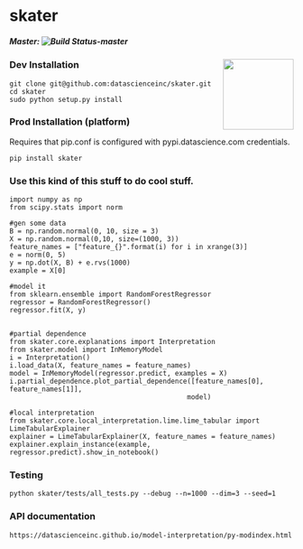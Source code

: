# skater
##### Master: ![Build Status-master](https://api.travis-ci.com/repositories/datascienceinc/model-interpretation.svg?token=okdWYn5kDgeoCPJZGPEz&branch=master)

<a href="https://www.datascience.com/"><img src="https://cdn2.hubspot.net/hubfs/532045/DS_LogoHorizontal%20Colored.svg" width="125" height="125" align="right" /></a>

<!--![layout](../master/skater.png?raw=true)
=======
-->

### Dev Installation
```
git clone git@github.com:datascienceinc/skater.git
cd skater
sudo python setup.py install
```

### Prod Installation (platform)
Requires that pip.conf is configured with pypi.datascience.com credentials.

```
pip install skater
```


### Use this kind of this stuff to do cool stuff.

```
import numpy as np
from scipy.stats import norm

#gen some data
B = np.random.normal(0, 10, size = 3)
X = np.random.normal(0,10, size=(1000, 3))
feature_names = ["feature_{}".format(i) for i in xrange(3)]
e = norm(0, 5)
y = np.dot(X, B) + e.rvs(1000)
example = X[0]

#model it
from sklearn.ensemble import RandomForestRegressor
regressor = RandomForestRegressor()
regressor.fit(X, y)


#partial dependence
from skater.core.explanations import Interpretation
from skater.model import InMemoryModel
i = Interpretation()
i.load_data(X, feature_names = feature_names)
model = InMemoryModel(regressor.predict, examples = X)
i.partial_dependence.plot_partial_dependence([feature_names[0], feature_names[1]],
                                            model)

#local interpretation
from skater.core.local_interpretation.lime.lime_tabular import LimeTabularExplainer
explainer = LimeTabularExplainer(X, feature_names = feature_names)
explainer.explain_instance(example,  regressor.predict).show_in_notebook()

```

### Testing
```
python skater/tests/all_tests.py --debug --n=1000 --dim=3 --seed=1
```

### API documentation
```
https://datascienceinc.github.io/model-interpretation/py-modindex.html
```
